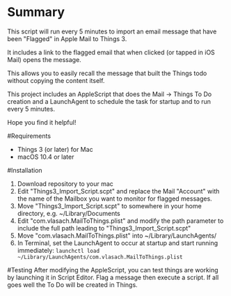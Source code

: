 # Summary
This script will run every 5 minutes to import an email message that have been "Flagged" in Apple Mail to Things 3.

It includes a link to the flagged email that when clicked (or tapped in iOS Mail) opens the message.

This allows you to easily recall the message that built the Things todo without copying the content itself.  

This project includes an AppleScript that does the Mail -> Things To Do creation and a LaunchAgent to schedule the task for startup and to run every 5 minutes.

Hope you find it helpful!

#Requirements
* Things 3 (or later) for Mac
* macOS 10.4 or later 

#Installation
1. Download repository to your mac
2. Edit "Things3_Import_Script.scpt" and replace the Mail "Account" with the name of the Mailbox you want to monitor for flagged messages.
3. Move "Things3_Import_Script.scpt" to somewhere in your home directory, e.g. ~/Library/Documents
4. Edit "com.vlasach.MailToThings.plist" and modify the path parameter to include the full path leading to "Things3_Import_Script.scpt"
5. Move "com.vlasach.MailToThings.plist" into ~/Library/LaunchAgents/
6. In Terminal, set the LaunchAgent to occur at startup and start running immediately: `launchctl load ~/Library/LaunchAgents/com.vlasach.MailToThings.plist`

#Testing
After modifying the AppleScript, you can test things are working by launching it in Script Editor.  Flag a message then execute a script.  If all goes well the To Do will be created in Things.

